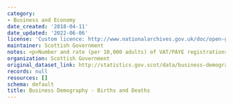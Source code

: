 ```yaml
---
category:
- Business and Economy
date_created: '2018-04-11'
date_updated: '2022-06-06'
license: 'Custom licence: http://www.nationalarchives.gov.uk/doc/open-government-licence/version/3/'
maintainer: Scottish Government
notes: <p>Number and rate (per 10,000 adults) of VAT/PAYE registrations and de-registrations.</p>
organization: Scottish Government
original_dataset_link: http://statistics.gov.scot/data/business-demography---births-and-deaths
records: null
resources: []
schema: default
title: Business Demography - Births and Deaths
---
```

